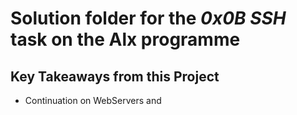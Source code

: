 # Solution folder for the **_0x0B SSH_** task on the Alx programme

## Key Takeaways from this Project

- Continuation on WebServers and 
